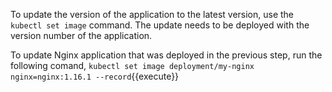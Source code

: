 To update the version of the application to the latest version, use the `kubectl set image` command. The update needs to be deployed with the version number of the application.

To update Nginx application that was deployed in the previous step, run the following comand, `kubectl set image deployment/my-nginx nginx=nginx:1.16.1 --record`{{execute}}
